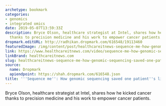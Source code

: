 ```yaml
---
archetype: bookmark
categories:
- genomics
- integrated omics
date: 2019-05-07T13:59:33Z
description: Bryce Olson, healthcare strategist at Intel, shares how he kicked cancer
  thanks to precision medicine and his work to empower cancer patients.
dropmark.editURL: http://radhikan.dropmark.com/616548/19113460
featuredImage: /img/content/post/healthcareitnews-sequence-me-how-genomic-sequencing-saved-one-patient-s-life.jpg
link: https://www.healthcareitnews.com/video/sequence-me-how-genomic-sequencing-saved-one-patients-life
linkBrand: healthcareitnews.com
slug: healthcareitnews-sequence-me-how-genomic-sequencing-saved-one-patient-s-life
source:
  name: Dropmark
  apiendpoint: https://shah.dropmark.com/616548.json
title: '''Sequence me'': How genomic sequencing saved one patient''s life'
---
```

Bryce Olson, healthcare strategist at Intel, shares how he kicked cancer thanks to precision medicine and his work to empower cancer patients.